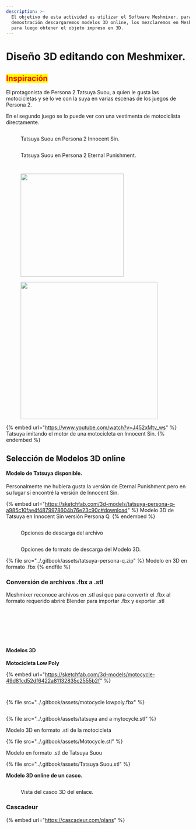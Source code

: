 ```yaml
---
description: >-
  El objetivo de esta actividad es utilizar el Software Meshmixer, para la
  demostración descargaremos modelos 3D online, los mezclaremos en Meshmixer,
  para luego obtener el objeto impreso en 3D.
---
```


# Diseño 3D editando con Meshmixer.

## <mark style="color:red;">**Inspiración**</mark>

El protagonista de Persona 2  Tatsuya Suou, a quien le gusta las motocicletas y se lo ve con la suya en varias escenas de los juegos de Persona 2.

&#x20;En el segundo juego se lo puede ver con una vestimenta de motociclista directamente.

<figure><img src="../.gitbook/assets/Captura de pantalla 2023-03-11 171042.png" alt=""><figcaption><p>Tatsuya Suou en Persona 2 Innocent Sin.</p></figcaption></figure>

<figure><img src="../.gitbook/assets/Captura de pantalla 2023-06-10 042641.png" alt=""><figcaption><p>Tatsuya Suou en Persona 2 Eternal Punishment.</p></figcaption></figure>



<div>

<figure><img src="../.gitbook/assets/image (102).png" alt=""><figcaption></figcaption></figure>

 

<figure><img src="../.gitbook/assets/Captura de pantalla 2023-09-21 1433232.png" alt=""><figcaption></figcaption></figure>

</div>

<div>

<figure><img src="../.gitbook/assets/imagen_2023-10-30_235535970.png" alt="" width="282"><figcaption></figcaption></figure>

 

<figure><img src="../.gitbook/assets/WhatsApp Image 2023-10-31 at 00.34.03.jpeg" alt="" width="375"><figcaption></figcaption></figure>

</div>

{% embed url="https://www.youtube.com/watch?v=J452xMtv_ws" %}
Tatsuya imitando el motor de una motocicleta en Innocent Sin.
{% endembed %}

## Selección de Modelos 3D online

#### Modelo de Tatsuya disponible.

Personalmente me hubiera gusta la versión de Eternal Punishment pero en su lugar sí encontré la versión de Innocent Sin.

{% embed url="https://sketchfab.com/3d-models/tatsuya-persona-q-a985c10fae4f4879978604b76e23c90c#download" %}
Modelo 3D de Tatsuya en Innocent Sin versión Persona Q.
{% endembed %}

<figure><img src="../.gitbook/assets/imagen_2023-11-02_163122891.png" alt=""><figcaption><p>Opciones de descarga del archivo</p></figcaption></figure>

<figure><img src="../.gitbook/assets/image (51).png" alt=""><figcaption><p>Opciones de formato de descarga del Modelo 3D.</p></figcaption></figure>

{% file src="../.gitbook/assets/tatsuya-persona-q.zip" %}
Modelo en 3D en formato .fbx
{% endfile %}

### **Conversión de archivos .fbx a .stl**

Meshmixer reconoce archivos en .stl así que para convertir el .fbx al formato requerido abriré Blender para importar .fbx y exportar .stl

<figure><img src="../.gitbook/assets/imagen_2023-11-02_163853667.png" alt=""><figcaption></figcaption></figure>

<figure><img src="../.gitbook/assets/image (12).png" alt=""><figcaption></figcaption></figure>

<figure><img src="../.gitbook/assets/image (13).png" alt=""><figcaption></figcaption></figure>

<figure><img src="../.gitbook/assets/image (16).png" alt=""><figcaption></figcaption></figure>

<figure><img src="../.gitbook/assets/image (17).png" alt=""><figcaption></figcaption></figure>

<figure><img src="../.gitbook/assets/image (18).png" alt=""><figcaption></figcaption></figure>

<figure><img src="../.gitbook/assets/image (19).png" alt=""><figcaption></figcaption></figure>

#### Modelos 3D

**Motocicleta Low Poly**

{% embed url="https://sketchfab.com/3d-models/motocycle-49d81cd52df6422a81132835c2555b2f" %}

<figure><img src="../.gitbook/assets/image (20).png" alt=""><figcaption></figcaption></figure>

<figure><img src="../.gitbook/assets/image (21).png" alt=""><figcaption></figcaption></figure>

{% file src="../.gitbook/assets/motocycle lowpoly.fbx" %}

<figure><img src="../.gitbook/assets/image (22).png" alt=""><figcaption></figcaption></figure>

{% file src="../.gitbook/assets/tatsuya and a mytocycle.stl" %}

Modelo 3D en formato .stl de la motocicleta

{% file src="../.gitbook/assets/Motocycle.stl" %}

Modelo en formato .stl de Tatsuya Suou

{% file src="../.gitbook/assets/Tatsuya Suou.stl" %}



**Modelo 3D online de un casco.**

<figure><img src="../.gitbook/assets/image (30).png" alt=""><figcaption><p>Vista del casco 3D del enlace.</p></figcaption></figure>

### Cascadeur



{% embed url="https://cascadeur.com/plans" %}

<figure><img src="../.gitbook/assets/image (111).png" alt=""><figcaption></figcaption></figure>

<figure><img src="../.gitbook/assets/imagen_2023-11-03_201512124.png" alt=""><figcaption></figcaption></figure>
